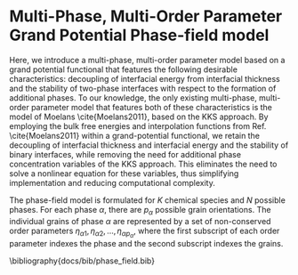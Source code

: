 # Multi-Phase, Multi-Order Parameter Grand Potential Phase-field model

Here, we introduce a multi-phase, multi-order parameter model based on a grand potential functional that features the following desirable characteristics: decoupling of interfacial energy from interfacial thickness and the stability of two-phase interfaces with respect to the formation of additional phases. To our knowledge, the only existing multi-phase, multi-order parameter model that features both of these characteristics is the model of Moelans \cite{Moelans2011}, based on the KKS approach. By employing the bulk free energies and interpolation functions from Ref. \cite{Moelans2011} within a grand-potential functional, we retain the decoupling of interfacial thickness and interfacial energy and the stability of binary interfaces, while removing the need for additional phase concentration variables of the KKS approach. This eliminates the need to solve a nonlinear equation for these variables, thus simplifying implementation and reducing computational complexity.

The phase-field model is formulated for $K$ chemical species and $N$ possible phases. For each phase $\alpha$, there are $p_\alpha$ possible grain orientations. The individual grains of phase $\alpha$ are represented by a set of non-conserved order parameters $\eta_{\alpha 1}, \eta_{\alpha 2}, \dots, \eta_{\alpha p_\alpha}$, where the first subscript of each order parameter indexes the phase and the second subscript indexes the grains.

\bibliography{docs/bib/phase_field.bib}
